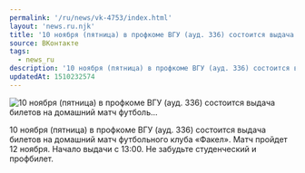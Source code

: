 ```yaml
---
permalink: '/ru/news/vk-4753/index.html'
layout: 'news.ru.njk'
title: '10 ноября (пятница) в профкоме ВГУ (ауд. 336) состоится выдача билетов на домашний матч футболь'
source: ВКонтакте
tags:
  - news_ru
description: '10 ноября (пятница) в профкоме ВГУ (ауд. 336) состоится выдача билетов на домашний матч футболь…'
updatedAt: 1510232574
---
```

![10 ноября (пятница) в профкоме ВГУ (ауд. 336) состоится выдача билетов на домашний матч футболь…](https://sun9-16.userapi.com/impf/c841538/v841538723/33951/ryLGw9zlt4c.jpg?size=1000x663&quality=96&proxy=1&sign=1592fa49f62d80e8f111df1df5471d63&c_uniq_tag=GeOIjIGDmcrPbl05k_HMM6y-QovCn6Do1OhRe5mmnX8&type=album)

10 ноября (пятница) в профкоме ВГУ (ауд. 336) состоится выдача билетов на домашний матч футбольного клуба «Факел». Матч пройдет 12 ноября.
Начало выдачи с 13:00.
Не забудьте студенческий и профбилет.
